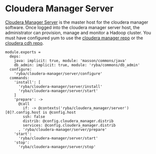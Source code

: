 
# Cloudera Manager Server

[Cloudera Manager Server][Cloudera-server-install] is the master host for the
cloudera manager software.
Once logged into the cloudera manager server host, the administrator can
provision, manage and monitor a Hadoop cluster.
You must have configured yum to use the [cloudera manager repo][Cloudera-manager-repo]
or the [cloudera cdh repo][Cloudera-cdh-repo].


    module.exports =
      deps:
        java: implicit: true, module: 'masson/commons/java'
        db_admin: implicit: true, module: 'ryba/commons/db_admin'
      configure:
        'ryba/cloudera-manager/server/configure'
      commands:
        'install': [
          'ryba/cloudera-manager/server/install'
          'ryba/cloudera-manager/server/start'
        ]
        'prepare': ->
          @call
            if: -> @contexts('ryba/cloudera_manager/server')[0]?.config.host is @config.host
            ssh: false
            distrib: @config.cloudera_manager.distrib
            services: @config.cloudera_manager.distrib
          , 'ryba/cloudera-manager/server/prepare'
        'start':
          'ryba/cloudera-manager/server/start'
        'stop':
          'ryba/cloudera-manager/server/stop'

[Cloudera-server-install]: http://www.cloudera.com/content/www/en-us/documentation/enterprise/5-2-x/topics/cm_ig_install_path_b.html#cmig_topic_6_6_4_unique_1
[Cloudera-manager-repo]: http://archive.cloudera.com/cm5/redhat/6/x86_64/cm/cloudera-manager.repo
[Cloudera-cdh-repo]: http://archive.cloudera.com/cdh5/redhat/6/x86_64/cdh/cloudera-cdh5.repo
